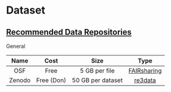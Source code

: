 # Dataset

## [Recommended Data Repositories](https://www.nature.com/sdata/policies/repositories)

General

| Name | Cost   | Size | Type |
|:--:|:--:|:--:|:--:|
| OSF |  Free | 5 GB per file| [FAIRsharing](https://fairsharing.org/biodbcore-000655/)  |
| Zenodo |  Free (Don)  |  50 GB per dataset| [re3data](https://www.re3data.org/repository/r3d100010468) |



